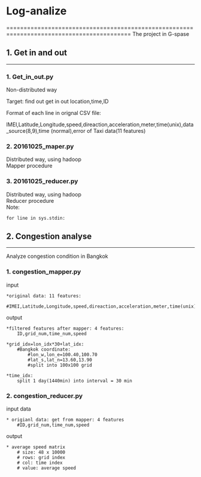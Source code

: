 # Log-analize
==========================================================================================
The project in G-spase

## 1. Get in and out
------------------------------------------------------------------------------------------
### 1. Get_in_out.py

Non-distributed way 

Target: find out get in out location,time,ID

Format of each line in orignal CSV file:

IMEI,Latitude,Longitude,speed,direaction,acceleration,meter,time(unix),data_source(8,9),time
(normal),error of Taxi data(11 features)
### 2. 20161025_maper.py
Distributed way, using hadoop  
Mapper procedure
### 3. 20161025_reducer.py
Distributed way, using hadoop  
Reducer procedure  
Note:

    for line in sys.stdin:

## 2. Congestion analyse
------------------------------------------------------------------------------------------
Analyze congestion condition in Bangkok
### 1. congestion_mapper.py
input
  
    *original data: 11 features:
        #IMEI,Latitude,Longitude,speed,direaction,acceleration,meter,time(unix),data_source(8,9),time,other        
output

    *filtered features after mapper: 4 features:
        ID,grid_num,time_num,speed
        
    *grid_idx=lon_idx*30+lat_idx:
        #Bangkok coordinate:
            #lon_w,lon_e=100.40,100.70
            #lat_s,lat_n=13.60,13.90
            #split into 100x100 grid
            
    *time_idx:
        split 1 day(1440min) into interval = 30 min
### 2. congestion_reducer.py
input data

    * origianl data: get from mapper: 4 features
        #ID,grid_num,time_num,speed
output

    * average speed matrix
        # size: 48 x 10000
        # rows: grid index
        # col: time index
        # value: average speed 

